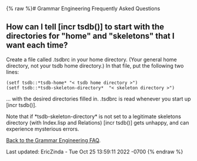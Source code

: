 {% raw %}# Grammar Engineering Frequently Asked Questions

## How can I tell \[incr tsdb()\] to start with the directories for "home" and "skeletons" that I want each time?

Create a file called .tsdbrc in your home directory. (Your general home
directory, not your tsdb home directory.) In that file, put the
following two lines:

    (setf tsdb::*tsdb-home* "< tsdb home directory >") 
    (setf tsdb::*tsdb-skeleton-directory*  "< skeleton directory >")

... with the desired directories filled in. .tsdbrc is read whenever you
start up \[incr tsdb()\].

Note that if \*tsdb-skeleton-directory\* is not set to a legitimate
skeletons directory (with Index.lisp and Relations) \[incr tsdb()\] gets
unhappy, and can experience mysterious errors.

[Back to the Grammar Engineering FAQ](/GrammarEngineeringFaq).

Last updated: EricZinda - Tue Oct 25 13:59:11 2022 -0700
{% endraw %}
